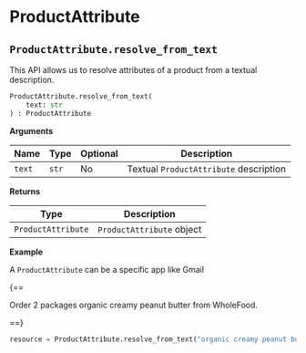 # ProductAttribute

## `ProductAttribute.resolve_from_text`

This API allows us to resolve attributes of a product from a textual description.

``` py
ProductAttribute.resolve_from_text(
    text: str
) : ProductAttribute
```

**Arguments**

| Name          | Type          | Optional  | Description                              |
| ------------- | --------------| --------- | ---------------------------------------- |
| `text`        | `str`         | No        | Textual `ProductAttribute` description        |

**Returns**

| Type          | Description       |
| ------------- | ----------------- |
| `ProductAttribute`    | `ProductAttribute` object |

**Example**

A `ProductAttribute` can be a specific app like Gmail

{==

Order 2 packages organic creamy peanut butter from WholeFood.

==}

``` py
resource = ProductAttribute.resolve_from_text("organic creamy peanut butter from WholeFood")
```
